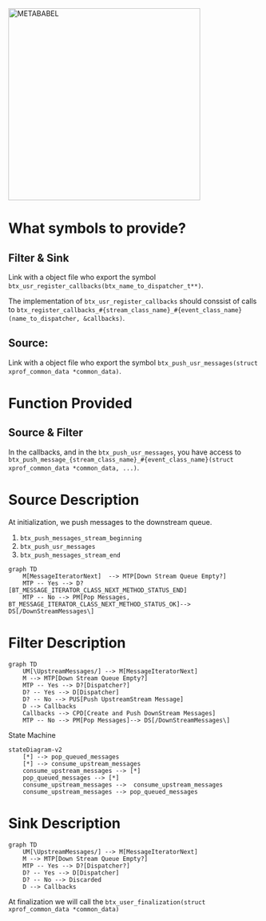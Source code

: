 <img width="384" alt="METABABEL" src="https://user-images.githubusercontent.com/6524907/217338770-ab69a6c8-f0fa-4e00-9b8f-bf5d2192d0bd.png">

# What symbols to provide?

## Filter & Sink

Link with a object file who export the symbol `btx_usr_register_callbacks(btx_name_to_dispatcher_t**)`.

The implementation of `btx_usr_register_callbacks` should conssist of calls to `btx_register_callbacks_#{stream_class_name}_#{event_class_name}(name_to_dispatcher, &callbacks)`.

## Source:

Link with a object file who export the symbol `btx_push_usr_messages(struct xprof_common_data *common_data)`.

# Function Provided

## Source & Filter
	
In the callbacks, and in the `btx_push_usr_messages`, you have access to `btx_push_message_{stream_class_name}_#{event_class_name}(struct xprof_common_data *common_data, ...)`.


# Source Description

At initialization, we push messages to the downstream queue. 

1. `btx_push_messages_stream_beginning`
2. `btx_push_usr_messages`
3. `btx_push_messages_stream_end`

```mermaid
graph TD
    M[MessageIteratorNext]  --> MTP[Down Stream Queue Empty?]
    MTP -- Yes --> D?[BT_MESSAGE_ITERATOR_CLASS_NEXT_METHOD_STATUS_END]
    MTP -- No --> PM[Pop Messages, BT_MESSAGE_ITERATOR_CLASS_NEXT_METHOD_STATUS_OK]--> DS[/DownStreamMessages\]
```

# Filter Description

```mermaid
graph TD
    UM[\UpstreamMessages/] --> M[MessageIteratorNext] 
    M --> MTP[Down Stream Queue Empty?]
    MTP -- Yes --> D?[Dispatcher?]
    D? -- Yes --> D[Dispatcher]
    D? -- No --> PUS[Push UpstreamStream Message]
    D --> Callbacks
    Callbacks --> CPD[Create and Push DownStream Messages]
    MTP -- No --> PM[Pop Messages]--> DS[/DownStreamMessages\]
```

State Machine
```
stateDiagram-v2
    [*] --> pop_queued_messages
    [*] --> consume_upstream_messages
    consume_upstream_messages --> [*]
    pop_queued_messages --> [*]
    consume_upstream_messages -->  consume_upstream_messages
    consume_upstream_messages --> pop_queued_messages
```

# Sink Description

```mermaid
graph TD
    UM[\UpstreamMessages/] --> M[MessageIteratorNext] 
    M --> MTP[Down Stream Queue Empty?]
    MTP -- Yes --> D?[Dispatcher?]
    D? -- Yes --> D[Dispatcher]
    D? -- No --> Discarded
    D --> Callbacks
```

At finalization we will call the 
`btx_user_finalization(struct xprof_common_data *common_data)`


